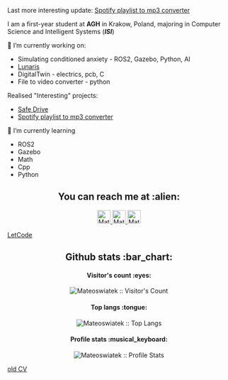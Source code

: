Last more interesting update:
[Spotify playlist to mp3 converter](https://github.com/Mateoswiatek/Spotify_playlist_to_mp3_file)

I am a first-year student at **AGH** in Krakow, Poland, majoring in Computer Science and Intelligent Systems (***ISI***) 

🔭 I’m currently working on:
-  Simulating conditioned anxiety - ROS2, Gazebo, Python, AI
-  [Lunaris](https://www.orbital-space.com/experimentonthemoon)
-  DigitalTwin - electrics, pcb, C
-  File to video converter - python


Realised "Interesting" projects:
- [Safe Drive](https://www.youtube.com/watch?v=f3RRo53PAh8)
- [Spotify playlist to mp3 converter](https://github.com/Mateoswiatek/Spotify_playlist_to_mp3_file)

🌱 I’m currently learning
- ROS2
- Gazebo
- Math
- Cpp
- Python

<h2 align="center">You can reach me at :alien:</h2>

<p align="center">
  <a href="https://www.linkedin.com/in/matiesswiatke/">
    <img src="https://www.vectorlogo.zone/logos/linkedin/linkedin-icon.svg" alt="Mateusz Świątek LinkedIn Profile" height="30" width="30">
  </a>

  <a href="https://www.hackerrank.com/mateoswiatek/">
    <img src="https://cdn.iconscout.com/icon/free/png-512/free-hackerrank-3628823-3030100.png?f=avif&w=256" alt="Mateusz Świątek Hackerrank Profile" height="30" width="30">
  </a>
   
  <a href="https://gitlab.com/Mateoswiatek">
    <img src="https://www.vectorlogo.zone/logos/gitlab/gitlab-icon.svg" alt="Mateusz Świątek GitLab Profile" height="30" width="30">
  </a>

[LetCode](https://leetcode.com/mswiatek2002/)

<h2 align="center">Github stats :bar_chart:</h2>

<h4 align="center">Visitor's count :eyes:</h4>

<p align="center"><img src="https://profile-counter.glitch.me/{Mateoswiatek}/count.svg" alt="Mateoswiatek :: Visitor's Count" /></p>

<h4 align="center">Top langs :tongue:</h4>

<p align="center"><img src="https://github-readme-stats.vercel.app/api/top-langs/?username=Mateoswiatek&langs_count=10&theme=tokyonight&layout=compact" alt="Mateoswiatek :: Top Langs" /></p>

<h4 align="center">Profile stats :musical_keyboard:</h4>

<p align="center"><img src="https://github-readme-stats.vercel.app/api?username=Mateoswiatek&show_icons=true&title_color=fff&icon_color=79ff97&text_color=9f9f9f&bg_color=151515" alt="Mateoswiatek :: Profile Stats" /></p>

[old CV](https://mateoswiatek.github.io) <br />
